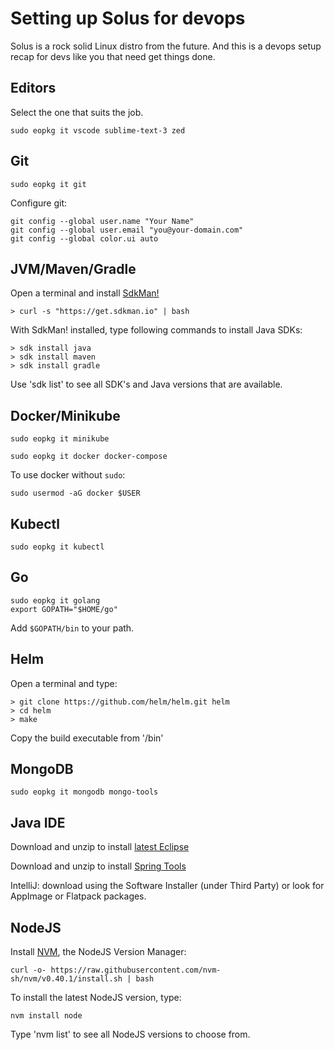 # Setting up Solus for devops

Solus is a rock solid Linux distro from the future. 
And this is a devops setup recap for devs like you that need get things done.

## Editors
Select the one that suits the job.

    sudo eopkg it vscode sublime-text-3 zed

## Git
    sudo eopkg it git

Configure git:

    git config --global user.name "Your Name"
    git config --global user.email "you@your-domain.com"
    git config --global color.ui auto

## JVM/Maven/Gradle
Open a terminal and install [SdkMan!](https://sdkman.io)

    > curl -s "https://get.sdkman.io" | bash

With SdkMan! installed, type following commands to install Java SDKs:

    > sdk install java
    > sdk install maven
    > sdk install gradle

Use 'sdk list' to see all SDK's and Java versions that are available.

## Docker/Minikube
    sudo eopkg it minikube

    sudo eopkg it docker docker-compose
    
To use docker without `sudo`:    
    
    sudo usermod -aG docker $USER

## Kubectl 
    sudo eopkg it kubectl

## Go
    sudo eopkg it golang
    export GOPATH="$HOME/go"
    
Add `$GOPATH/bin` to your path.

## Helm
Open a terminal and type:

    > git clone https://github.com/helm/helm.git helm
    > cd helm
    > make

Copy the build executable from '/bin'

## MongoDB

    sudo eopkg it mongodb mongo-tools

## Java IDE

Download and unzip to install [latest Eclipse](https://www.eclipse.org/downloads/packages/)
        
Download and unzip to install [Spring Tools](https://spring.io/tools)    

IntelliJ: download using the Software Installer (under Third Party) or look for AppImage or Flatpack packages.

## NodeJS

Install [NVM](https://github.com/nvm-sh/nvm?tab=readme-ov-file#installing-and-updating), the NodeJS Version Manager:

    curl -o- https://raw.githubusercontent.com/nvm-sh/nvm/v0.40.1/install.sh | bash

To install the latest NodeJS version, type:

    nvm install node

Type 'nvm list' to see all NodeJS versions to choose from.

